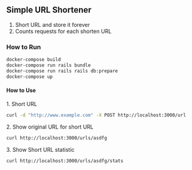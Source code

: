## Simple URL Shortener

1. Short URL and store it forever
2. Counts requests for each shorten URL

### How to Run
```bash
docker-compose build
docker-compose run rails bundle
docker-compose run rails rails db:prepare
docker-compose up
```

#### How to Use

1\. Short URL
```bash
curl -d "http://www.example.com" -X POST http://localhost:3000/url
```

2\. Show original URL for short URL
```bash
curl http://localhost:3000/urls/asdfg
```

3\. Show Short URL statistic
```bash
curl http://localhost:3000/urls/asdfg/stats
```

